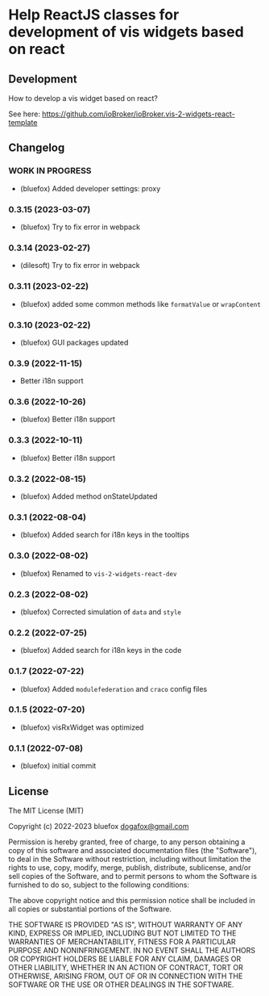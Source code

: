 # Help ReactJS classes for development of vis widgets based on react

## Development
How to develop a vis widget based on react?

See here: https://github.com/ioBroker/ioBroker.vis-2-widgets-react-template

<!--
	Placeholder for the next version (at the beginning of the line):
	### **WORK IN PROGRESS**
-->

## Changelog
### **WORK IN PROGRESS**
* (bluefox) Added developer settings: proxy

### 0.3.15 (2023-03-07)
* (bluefox) Try to fix error in webpack

### 0.3.14 (2023-02-27)
* (dilesoft) Try to fix error in webpack

### 0.3.11 (2023-02-22)
* (bluefox) added some common methods like `formatValue` or `wrapContent`

### 0.3.10 (2023-02-22)
* (bluefox) GUI packages updated

### 0.3.9 (2022-11-15)
* Better i18n support

### 0.3.6 (2022-10-26)
* (bluefox) Better i18n support

### 0.3.3 (2022-10-11)
* (bluefox) Better i18n support

### 0.3.2 (2022-08-15)
* (bluefox) Added method onStateUpdated

### 0.3.1 (2022-08-04)
* (bluefox) Added search for i18n keys in the tooltips

### 0.3.0 (2022-08-02)
* (bluefox) Renamed to `vis-2-widgets-react-dev`

### 0.2.3 (2022-08-02)
* (bluefox) Corrected simulation of `data` and `style`

### 0.2.2 (2022-07-25)
* (bluefox) Added search for i18n keys in the code

### 0.1.7 (2022-07-22)
* (bluefox) Added `modulefederation` and `craco` config files

### 0.1.5 (2022-07-20)
* (bluefox) visRxWidget was optimized

### 0.1.1 (2022-07-08)
* (bluefox) initial commit

## License
The MIT License (MIT)

Copyright (c) 2022-2023 bluefox <dogafox@gmail.com>

Permission is hereby granted, free of charge, to any person obtaining a copy
of this software and associated documentation files (the "Software"), to deal
in the Software without restriction, including without limitation the rights
to use, copy, modify, merge, publish, distribute, sublicense, and/or sell
copies of the Software, and to permit persons to whom the Software is
furnished to do so, subject to the following conditions:

The above copyright notice and this permission notice shall be included in all
copies or substantial portions of the Software.

THE SOFTWARE IS PROVIDED "AS IS", WITHOUT WARRANTY OF ANY KIND, EXPRESS OR
IMPLIED, INCLUDING BUT NOT LIMITED TO THE WARRANTIES OF MERCHANTABILITY,
FITNESS FOR A PARTICULAR PURPOSE AND NONINFRINGEMENT. IN NO EVENT SHALL THE
AUTHORS OR COPYRIGHT HOLDERS BE LIABLE FOR ANY CLAIM, DAMAGES OR OTHER
LIABILITY, WHETHER IN AN ACTION OF CONTRACT, TORT OR OTHERWISE, ARISING FROM,
OUT OF OR IN CONNECTION WITH THE SOFTWARE OR THE USE OR OTHER DEALINGS IN THE
SOFTWARE.
